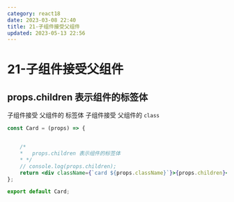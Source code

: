 ```yaml
---
category: react18
date: 2023-03-08 22:40
title: 21-子组件接受父组件
updated: 2023-05-13 22:56
---
```


# 21-子组件接受父组件

## props.children 表示组件的标签体

子组件接受 父组件的 标签体
子组件接受 父组件的 `class`

```jsx
const Card = (props) => {


    /*
    *   props.children 表示组件的标签体
    * */
    // console.log(props.children);
    return <div className={`card ${props.className}`}>{props.children}</div>;
};

export default Card;
```